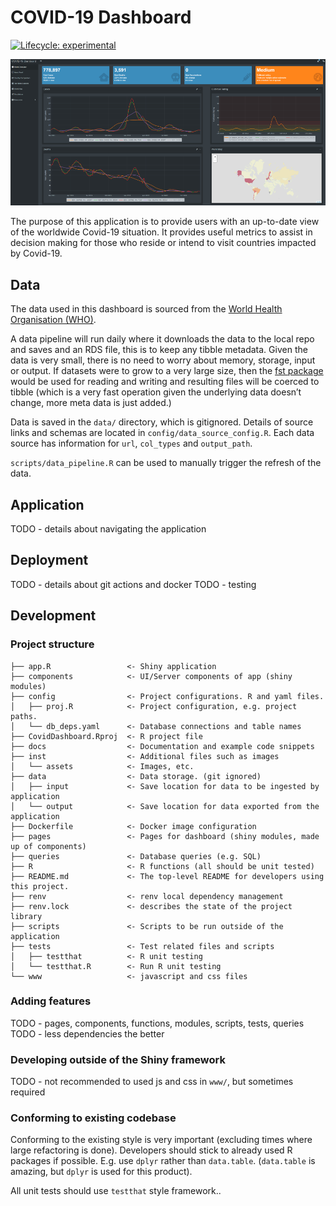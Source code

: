 
<!-- README.md is generated from README.Rmd. Please edit that file -->

# COVID-19 Dashboard

<!-- badges: start -->

[![Lifecycle:
experimental](https://img.shields.io/badge/lifecycle-experimental-orange.svg)](https://lifecycle.r-lib.org/articles/stages.html#experimental)
<!-- badges: end -->

![Screenshot of dashboard](inst/assets/images/snapshot_sm.png)

The purpose of this application is to provide users with an up-to-date
view of the worldwide Covid-19 situation. It provides useful metrics to
assist in decision making for those who reside or intend to visit
countries impacted by Covid-19.

## Data

The data used in this dashboard is sourced from the [World Health
Organisation (WHO)](https://covid19.who.int/data).

A data pipeline will run daily where it downloads the data to the local
repo and saves and an RDS file, this is to keep any tibble metadata.
Given the data is very small, there is no need to worry about memory,
storage, input or output. If datasets were to grow to a very large size,
then the [fst package](https://www.fstpackage.org/) would be used for
reading and writing and resulting files will be coerced to tibble (which
is a very fast operation given the underlying data doesn’t change, more
meta data is just added.)

Data is saved in the `data/` directory, which is gitignored. Details of
source links and schemas are located in `config/data_source_config.R`.
Each data source has information for `url`, `col_types` and
`output_path`.

`scripts/data_pipeline.R` can be used to manually trigger the refresh of
the data.

## Application

TODO - details about navigating the application

## Deployment

TODO - details about git actions and docker TODO - testing

## Development

### Project structure

    ├── app.R                 <- Shiny application
    ├── components            <- UI/Server components of app (shiny modules)
    ├── config                <- Project configurations. R and yaml files.
    │   ├── proj.R            <- Project configuration, e.g. project paths.  
    │   └── db_deps.yaml      <- Database connections and table names  
    ├── CovidDashboard.Rproj  <- R project file
    ├── docs                  <- Documentation and example code snippets
    ├── inst                  <- Additional files such as images
    │   └── assets            <- Images, etc.
    ├── data                  <- Data storage. (git ignored)
    │   ├── input             <- Save location for data to be ingested by application
    │   └── output            <- Save location for data exported from the application
    ├── Dockerfile            <- Docker image configuration
    ├── pages                 <- Pages for dashboard (shiny modules, made up of components)
    ├── queries               <- Database queries (e.g. SQL)
    ├── R                     <- R functions (all should be unit tested)
    ├── README.md             <- The top-level README for developers using this project.
    ├── renv                  <- renv local dependency management
    ├── renv.lock             <- describes the state of the project library
    ├── scripts               <- Scripts to be run outside of the application
    ├── tests                 <- Test related files and scripts
    │   ├── testthat          <- R unit testing
    │   └── testthat.R        <- Run R unit testing
    └── www                   <- javascript and css files

### Adding features

TODO - pages, components, functions, modules, scripts, tests, queries
TODO - less dependencies the better

### Developing outside of the Shiny framework

TODO - not recommended to used js and css in `www/`, but sometimes
required

### Conforming to existing codebase

Conforming to the existing style is very important (excluding times
where large refactoring is done). Developers should stick to already
used R packages if possible. E.g. use `dplyr` rather than `data.table`.
(`data.table` is amazing, but `dplyr` is used for this product).

All unit tests should use `testthat` style framework..
